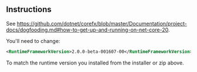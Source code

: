 ## Instructions

See https://github.com/dotnet/corefx/blob/master/Documentation/project-docs/dogfooding.md#how-to-get-up-and-running-on-net-core-20.

You'll need to change:

```xml
<RuntimeFrameworkVersion>2.0.0-beta-001607-00</RuntimeFrameworkVersion>
```

To match the runtime version you installed from the installer or zip above.
